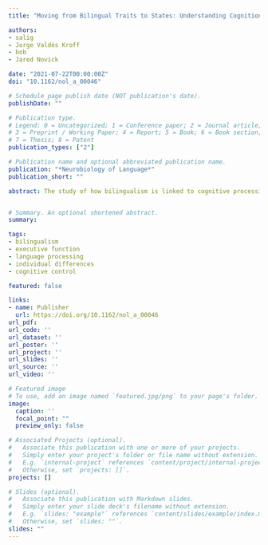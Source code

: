 ```yaml
---
title: "Moving from Bilingual Traits to States: Understanding Cognition and Language Processing through Moment-to-Moment Variation"

authors:
- salig
- Jorge Valdés Kroff
- bob
- Jared Novick

date: "2021-07-22T00:00:00Z"
doi: "10.1162/nol_a_00046"

# Schedule page publish date (NOT publication's date).
publishDate: ""

# Publication type.
# Legend: 0 = Uncategorized; 1 = Conference paper; 2 = Journal article;
# 3 = Preprint / Working Paper; 4 = Report; 5 = Book; 6 = Book section;
# 7 = Thesis; 8 = Patent
publication_types: ["2"]

# Publication name and optional abbreviated publication name.
publication: "*Neurobiology of Language*"
publication_short: ""

abstract: The study of how bilingualism is linked to cognitive processing, including executive functioning, has historically focused on comparing bilinguals to monolinguals across a range of tasks. These group comparisons presume to capture relatively stable cognitive traits and have revealed important insights about the architecture of the language processing system that could not have been gleaned from studying monolinguals alone. However, there are drawbacks to using a groupcomparison, or Traits, approach. In this theoretical review, we outline some limitations of treating executive functions as stable traits and of treating bilinguals as a uniform group when comparing to monolinguals. To build on what we have learned from group comparisons, we advocate for an emerging complementary approach to the question of cognition and bilingualism. Using an approach that compares bilinguals to themselves under different linguistic or cognitive contexts allows researchers to ask questions about how language and cognitive processes interact based on dynamically fluctuating cognitive and neural states. A States approach, which has already been used by bilingualism researchers, allows for cause-and-effect hypotheses and shifts our focus from questions of group differences to questions of how varied linguistic environments influence cognitive operations in the moment and how fluctuations in cognitive engagement impact language processing.


# Summary. An optional shortened abstract.
summary:

tags:
- bilingualism
- executive function
- language processing
- individual differences
- cognitive control

featured: false

links:
- name: Publisher
  url: https://doi.org/10.1162/nol_a_00046
url_pdf: 
url_code: ''
url_dataset: ''
url_poster: ''
url_project: ''
url_slides: ''
url_source: ''
url_video: ''

# Featured image
# To use, add an image named `featured.jpg/png` to your page's folder. 
image:
  caption: ''
  focal_point: ""
  preview_only: false

# Associated Projects (optional).
#   Associate this publication with one or more of your projects.
#   Simply enter your project's folder or file name without extension.
#   E.g. `internal-project` references `content/project/internal-project/index.md`.
#   Otherwise, set `projects: []`.
projects: []

# Slides (optional).
#   Associate this publication with Markdown slides.
#   Simply enter your slide deck's filename without extension.
#   E.g. `slides: "example"` references `content/slides/example/index.md`.
#   Otherwise, set `slides: ""`.
slides: ""
---
```


